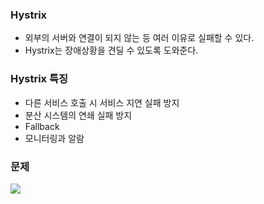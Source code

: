 ### Hystrix 
- 외부의 서버와 연결이 되지 않는 등 여러 이유로 실패할 수 있다. 
- Hystrix는 장애상황을 견딜 수 있도록 도와준다. 

### Hystrix 특징 
- 다른 서비스 호출 시 서비스 지연 실패 방지
- 분산 시스템의 연쇄 실패 방지
- Fallback
- 모니터링과 알람

### 문제
![](https://github.com/Netflix/Hystrix/wiki/images/soa-1-640.png) 